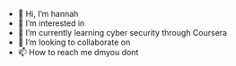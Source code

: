 - 👋 Hi, I’m hannah
- 👀 I’m interested in 
- 🌱 I’m currently learning cyber security through Coursera 
- 💞️ I’m looking to collaborate on 
- 📫 How to reach me dmyou dont 

<!---
Hannahsagahon/Hannahsagahon is a ✨ special ✨ repository because its `README.md` (this file) appears on your GitHub profile.
You can click the Preview link to take a look at your changes.
--->
